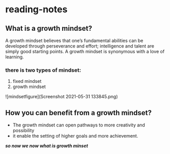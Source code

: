 # reading-notes


## What is a growth mindset?

A growth mindset believes that one’s fundamental abilities can be developed through perseverance and effort; intelligence and talent are simply good starting points. A growth mindset is synonymous with a love of learning.
### there is two types of mindset:
 1. fixed mindset
 2. growth mindset

![mindsetfigure](Screenshot 2021-05-31 133845.png)

## How you can benefit from a growth mindset?

 * The growth mindset can open pathways to more creativity and possibility
 * it enable the setting of higher goals and more achievement.
 
***so now we now what is growth minset***

